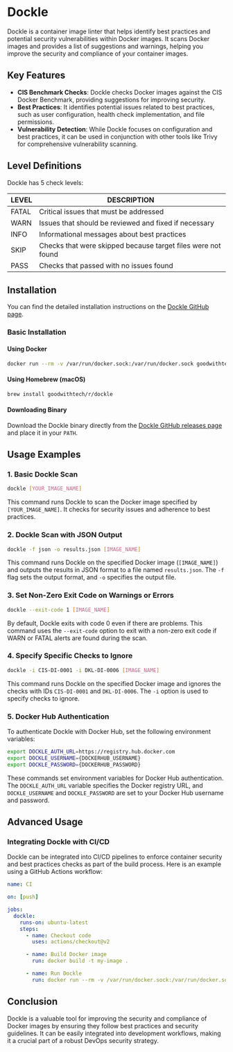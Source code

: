 # Dockle

Dockle is a container image linter that helps identify best practices and potential security vulnerabilities within Docker images. It scans Docker images and provides a list of suggestions and warnings, helping you improve the security and compliance of your container images.

## Key Features

- **CIS Benchmark Checks**: Dockle checks Docker images against the CIS Docker Benchmark, providing suggestions for improving security.
- **Best Practices**: It identifies potential issues related to best practices, such as user configuration, health check implementation, and file permissions.
- **Vulnerability Detection**: While Dockle focuses on configuration and best practices, it can be used in conjunction with other tools like Trivy for comprehensive vulnerability scanning.

## Level Definitions

Dockle has 5 check levels:

| LEVEL  | DESCRIPTION                                             |
|--------|---------------------------------------------------------|
| FATAL  | Critical issues that must be addressed                  |
| WARN   | Issues that should be reviewed and fixed if necessary   |
| INFO   | Informational messages about best practices             |
| SKIP   | Checks that were skipped because target files were not found |
| PASS   | Checks that passed with no issues found                 |

## Installation

You can find the detailed installation instructions on the [Dockle GitHub page](https://github.com/goodwithtech/dockle#installation).

### Basic Installation

#### Using Docker

```sh
docker run --rm -v /var/run/docker.sock:/var/run/docker.sock goodwithtech/dockle <image_name>
```

#### Using Homebrew (macOS)

```sh
brew install goodwithtech/r/dockle
```

#### Downloading Binary

Download the Dockle binary directly from the [Dockle GitHub releases page](https://github.com/goodwithtech/dockle/releases) and place it in your `PATH`.

## Usage Examples

### 1. Basic Dockle Scan

```sh
dockle [YOUR_IMAGE_NAME]
```

This command runs Dockle to scan the Docker image specified by `[YOUR_IMAGE_NAME]`. It checks for security issues and adherence to best practices.

### 2. Dockle Scan with JSON Output

```sh
dockle -f json -o results.json [IMAGE_NAME]
```

This command runs Dockle on the specified Docker image (`[IMAGE_NAME]`) and outputs the results in JSON format to a file named `results.json`. The `-f` flag sets the output format, and `-o` specifies the output file.

### 3. Set Non-Zero Exit Code on Warnings or Errors

```sh
dockle --exit-code 1 [IMAGE_NAME]
```

By default, Dockle exits with code 0 even if there are problems. This command uses the `--exit-code` option to exit with a non-zero exit code if WARN or FATAL alerts are found during the scan.

### 4. Specify Specific Checks to Ignore

```sh
dockle -i CIS-DI-0001 -i DKL-DI-0006 [IMAGE_NAME]
```

This command runs Dockle on the specified Docker image and ignores the checks with IDs `CIS-DI-0001` and `DKL-DI-0006`. The `-i` option is used to specify checks to ignore.

### 5. Docker Hub Authentication

To authenticate Dockle with Docker Hub, set the following environment variables:

```sh
export DOCKLE_AUTH_URL=https://registry.hub.docker.com
export DOCKLE_USERNAME={DOCKERHUB_USERNAME}
export DOCKLE_PASSWORD={DOCKERHUB_PASSWORD}
```

These commands set environment variables for Docker Hub authentication. The `DOCKLE_AUTH_URL` variable specifies the Docker registry URL, and `DOCKLE_USERNAME` and `DOCKLE_PASSWORD` are set to your Docker Hub username and password.

## Advanced Usage

### Integrating Dockle with CI/CD

Dockle can be integrated into CI/CD pipelines to enforce container security and best practices checks as part of the build process. Here is an example using a GitHub Actions workflow:

```yaml
name: CI

on: [push]

jobs:
  dockle:
    runs-on: ubuntu-latest
    steps:
      - name: Checkout code
        uses: actions/checkout@v2

      - name: Build Docker image
        run: docker build -t my-image .

      - name: Run Dockle
        run: docker run --rm -v /var/run/docker.sock:/var/run/docker.sock goodwithtech/dockle my-image
```

## Conclusion

Dockle is a valuable tool for improving the security and compliance of Docker images by ensuring they follow best practices and security guidelines. It can be easily integrated into development workflows, making it a crucial part of a robust DevOps security strategy.
